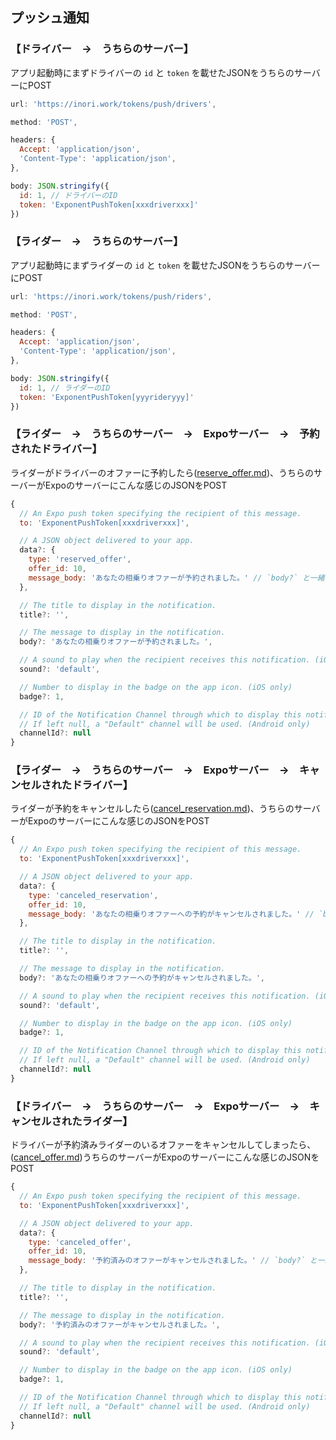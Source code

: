 ## プッシュ通知

### 【ドライバー　→　うちらのサーバー】

アプリ起動時にまずドライバーの `id` と `token` を載せたJSONをうちらのサーバーにPOST
```js
url: 'https://inori.work/tokens/push/drivers',

method: 'POST',

headers: {
  Accept: 'application/json',
  'Content-Type': 'application/json',
},

body: JSON.stringify({
  id: 1, // ドライバーのID
  token: 'ExponentPushToken[xxxdriverxxx]'
})
```


### 【ライダー　→　うちらのサーバー】

アプリ起動時にまずライダーの `id` と `token` を載せたJSONをうちらのサーバーにPOST
```js
url: 'https://inori.work/tokens/push/riders',

method: 'POST',

headers: {
  Accept: 'application/json',
  'Content-Type': 'application/json',
},

body: JSON.stringify({
  id: 1, // ライダーのID
  token: 'ExponentPushToken[yyyrideryyy]'
})
```


### 【ライダー　→　うちらのサーバー　→　Expoサーバー　→　予約されたドライバー】

ライダーがドライバーのオファーに予約したら([reserve_offer.md](https://github.com/Hotsuyuki/ino/blob/master/api/reservations/reserve_offer.md))、うちらのサーバーがExpoのサーバーにこんな感じのJSONをPOST
```js
{
  // An Expo push token specifying the recipient of this message.
  to: 'ExponentPushToken[xxxdriverxxx]',

  // A JSON object delivered to your app.
  data?: {
    type: 'reserved_offer',
    offer_id: 10,
    message_body: 'あなたの相乗りオファーが予約されました。' // `body?` と一緒の値
  },

  // The title to display in the notification.
  title?: '',

  // The message to display in the notification.
  body?: 'あなたの相乗りオファーが予約されました。',

  // A sound to play when the recipient receives this notification. (iOS only)
  sound?: 'default',

  // Number to display in the badge on the app icon. (iOS only)
  badge?: 1,

  // ID of the Notification Channel through which to display this notification on Android devices.
  // If left null, a "Default" channel will be used. (Android only)
  channelId?: null
}
```


### 【ライダー　→　うちらのサーバー　→　Expoサーバー　→　キャンセルされたドライバー】

ライダーが予約をキャンセルしたら([cancel_reservation.md](https://github.com/Hotsuyuki/ino/blob/master/api/reservations/cancel_reservation.md))、うちらのサーバーがExpoのサーバーにこんな感じのJSONをPOST
```js
{
  // An Expo push token specifying the recipient of this message.
  to: 'ExponentPushToken[xxxdriverxxx]',

  // A JSON object delivered to your app.
  data?: {
    type: 'canceled_reservation',
    offer_id: 10,
    message_body: 'あなたの相乗りオファーへの予約がキャンセルされました。' // `body?` と一緒の値
  },

  // The title to display in the notification.
  title?: '',

  // The message to display in the notification.
  body?: 'あなたの相乗りオファーへの予約がキャンセルされました。',

  // A sound to play when the recipient receives this notification. (iOS only)
  sound?: 'default',

  // Number to display in the badge on the app icon. (iOS only)
  badge?: 1,

  // ID of the Notification Channel through which to display this notification on Android devices.
  // If left null, a "Default" channel will be used. (Android only)
  channelId?: null
}
```


### 【ドライバー　→　うちらのサーバー　→　Expoサーバー　→　キャンセルされたライダー】

ドライバーが予約済みライダーのいるオファーをキャンセルしてしまったら、([cancel_offer.md](https://github.com/Hotsuyuki/ino/blob/master/api/offers/cancel_offer.md))うちらのサーバーがExpoのサーバーにこんな感じのJSONをPOST
```js
{
  // An Expo push token specifying the recipient of this message.
  to: 'ExponentPushToken[xxxdriverxxx]',

  // A JSON object delivered to your app.
  data?: {
    type: 'canceled_offer',
    offer_id: 10,
    message_body: '予約済みのオファーがキャンセルされました。' // `body?` と一緒の値
  },

  // The title to display in the notification.
  title?: '',

  // The message to display in the notification.
  body?: '予約済みのオファーがキャンセルされました。',

  // A sound to play when the recipient receives this notification. (iOS only)
  sound?: 'default',

  // Number to display in the badge on the app icon. (iOS only)
  badge?: 1,

  // ID of the Notification Channel through which to display this notification on Android devices.
  // If left null, a "Default" channel will be used. (Android only)
  channelId?: null
}
```
